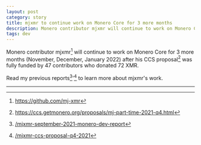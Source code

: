 ```yaml
---
layout: post
category: story
title: mjxmr to continue work on Monero Core for 3 more months
description: Monero contributor mjxmr will continue to work on Monero Core for 3 more months after his CCS proposal was fully funded by the community.
tags: dev
---
```


Monero contributor mjxmr[^1] will continue to work on Monero Core for 3 more months (November, December, January 2022) after his CCS proposal[^2] was fully funded by 47 contributors who donated 72 XMR.

Read my previous reports[^3]'[^4] to learn more about mjxmr's work.

---

[^1]: https://github.com/mj-xmr
[^2]: https://ccs.getmonero.org/proposals/mj-part-time-2021-q4.html
[^3]: [/mjxmr-september-2021-monero-dev-report](/mjxmr-september-2021-monero-dev-report)
[^4]: [/mjxmr-ccs-proposal-q4-2021](/mjxmr-ccs-proposal-q4-2021)
